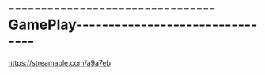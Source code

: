 # --------------------------------GamePlay--------------------------------
https://streamable.com/a9a7eb


